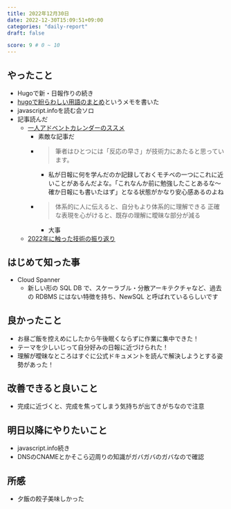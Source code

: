 ```yaml
---
title: 2022年12月30日
date: 2022-12-30T15:09:51+09:00
categories: "daily-report"
draft: false

score: 9 # 0 ~ 10
---
```


## やったこと
- Hugoで新・日報作りの続き
- [hugoで紛らわしい用語のまとめ](https://piyopanman.dev/memos/hugo)というメモを書いた
- javascript.infoを読む会ソロ
- 記事読んだ
  - [一人アドベントカレンダーのススメ](https://zenn.dev/okunokentaro/articles/01gn9d5y08dhp75vb2ng44cetb)
    -  素敵な記事だ
    - > 筆者はひとつには「反応の早さ」が技術力にあたると思っています。
      - 私が日報に何を学んだのか記録しておくモチベの一つにこれに近いことがあるんだよな。「これなんか前に勉強したことあるな〜確か日報にも書いたはず」となる状態がかなり安心感あるのよね
    - > 体系的に人に伝えると、自分もより体系的に理解できる 正確な表現を心がけると、既存の理解に曖昧な部分が減る
      - 大事  
  - [2022年に触った技術の振り返り](https://zenn.dev/kotap15/articles/af053f1ac42d71)  
    

## はじめて知った事
- Cloud Spanner
  - 新しい形の SQL DB で、スケーラブル・分散アーキテクチャなど、過去の RDBMS にはない特徴を持ち、NewSQL と呼ばれているらしいです

## 良かったこと
- お昼ご飯を控えめにしたから午後眠くならずに作業に集中できた！
- テーマを少しいじって自分好みの日報に近づけられた！
- 理解が曖昧なところはすぐに公式ドキュメントを読んで解決しようとする姿勢があった！

## 改善できると良いこと
- 完成に近づくと、完成を焦ってしまう気持ちが出てきがちなので注意

## 明日以降にやりたいこと
- javascript.info続き
- DNSのCNAMEとかそこら辺周りの知識がガバガバのガバなので確認

## 所感
- 夕飯の餃子美味しかった